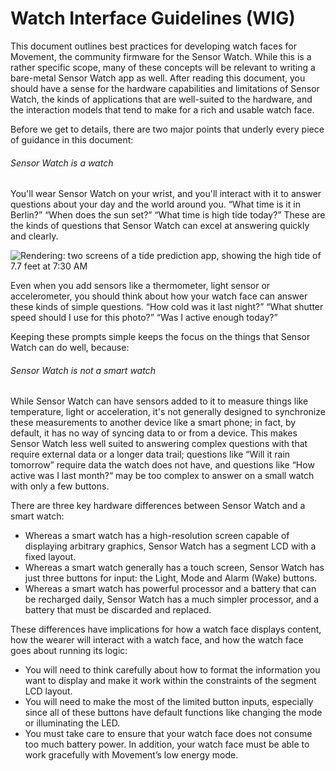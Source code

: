 Watch Interface Guidelines (WIG)
================================

This document outlines best practices for developing watch faces for Movement, the community firmware for the Sensor Watch. While this is a rather specific scope, many of these concepts will be relevant to writing a bare-metal Sensor Watch app as well. After reading this document, you should have a sense for the hardware capabilities and limitations of Sensor Watch, the kinds of applications that are well-suited to the hardware, and the interaction models that tend to make for a rich and usable watch face. 

Before we get to details, there are two major points that underly every piece of guidance in this document:

###### Sensor Watch is a watch

You'll wear Sensor Watch on your wrist, and you'll interact with it to answer questions about your day and the world around you. “What time is it in Berlin?” “When does the sun set?” “What time is high tide today?” These are the kinds of questions that Sensor Watch can excel at answering quickly and clearly. 

![Rendering: two screens of a tide prediction app, showing the high tide of 7.7 feet at 7:30 AM](images/tide-app.jpg)

Even when you add sensors like a thermometer, light sensor or accelerometer, you should think about how your watch face can answer these kinds of simple questions. “How cold was it last night?” “What shutter speed should I use for this photo?” “Was I active enough today?” 

Keeping these prompts simple keeps the focus on the things that Sensor Watch can do well, because:

###### Sensor Watch is not a smart watch

While Sensor Watch can have sensors added to it to measure things like temperature, light or acceleration, it's not generally designed to synchronize these measurements to another device like a smart phone; in fact, by default, it has no way of syncing data to or from a device. This makes Sensor Watch less well suited to answering complex questions with that require external data or a longer data trail; questions like “Will it rain tomorrow” require data the watch does not have, and questions like “How active was I last month?“ may be too complex to answer on a small watch with only a few buttons.

There are three key hardware differences between Sensor Watch and a smart watch: 

* Whereas a smart watch has a high-resolution screen capable of displaying arbitrary graphics, Sensor Watch has a segment LCD with a fixed layout.
* Whereas a smart watch generally has a touch screen, Sensor Watch has just three buttons for input: the Light, Mode and Alarm (Wake) buttons.
* Whereas a smart watch has powerful processor and a battery that can be recharged daily, Sensor Watch has a much simpler processor, and a battery that must be discarded and replaced. 

These differences have implications for how a watch face displays content, how the wearer will interact with a watch face, and how the watch face goes about running its logic:

* You will need to think carefully about how to format the information you want to display and make it work within the constraints of the segment LCD layout.
* You will need to make the most of the limited button inputs, especially since all of these buttons have default functions like changing the mode or illuminating the LED.
* You must take care to ensure that your watch face does not consume too much battery power. In addition, your watch face must be able to work gracefully with Movement’s low energy mode.

